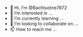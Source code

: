- 👋 Hi, I’m @Bachtuotne7872
- 👀 I’m interested in ...
- 🌱 I’m currently learning ...
- 💞️ I’m looking to collaborate on ...
- 📫 How to reach me ...

<!---
Bachtuotne7872/Bachtuotne7872 is a ✨ special ✨ repository because its `README.md` (this file) appears on your GitHub profile.
You can click the Preview link to take a look at your changes.
--->
